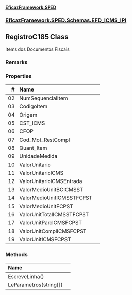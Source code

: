 #### [EficazFramework.SPED](EficazFrameworkSPED.md 'EficazFramework SPED')
### [EficazFramework.SPED.Schemas.EFD_ICMS_IPI](EficazFramework.SPED.Schemas.EFD_ICMS_IPI.md 'EficazFramework.SPED.Schemas.EFD_ICMS_IPI')

## RegistroC185 Class

Items dos Documentos Fiscais

### Remarks
### Properties

| # | Name | |
| ---: | :--- | :--- |
| 02 | NumSequencialItem |  |
| 03 | CodigoItem |  |
| 04 | Origem |  |
| 05 | CST_ICMS |  |
| 06 | CFOP |  |
| 07 | Cod_Mot_RestCompl |  |
| 08 | Quant_Item |  |
| 09 | UnidadeMedida |  |
| 10 | ValorUnitario |  |
| 11 | ValorUnitarioICMS |  |
| 12 | ValorUnitarioICMSEntrada |  |
| 13 | ValorMedioUnitBCICMSST |  |
| 14 | ValorMedioUnitICMSSTFCPST |  |
| 15 | ValorMedioUnitFCPST |  |
| 16 | ValorUnitTotalICMSSTFCPST |  |
| 17 | ValorUnitParcICMSFCPST |  |
| 18 | ValorUnitComplICMSFCPST |  |
| 19 | ValorUnitICMSFCPST |  |
### Methods

| Name | |
| :--- | :--- |
| EscreveLinha() |  |
| LeParametros(string[]) |  |
